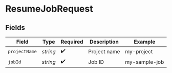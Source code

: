 # ResumeJobRequest


## Fields

| Field              | Type               | Required           | Description        | Example            |
| ------------------ | ------------------ | ------------------ | ------------------ | ------------------ |
| `projectName`      | *string*           | :heavy_check_mark: | Project name       | my-project         |
| `jobId`            | *string*           | :heavy_check_mark: | Job ID             | my-sample-job      |